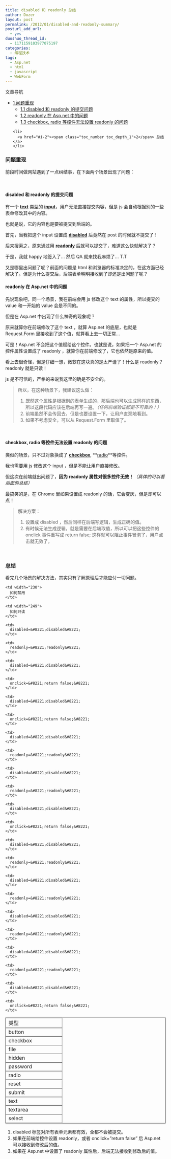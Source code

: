 ```yaml
---
title: disabled 和 readonly 总结
author: Dozer
layout: post
permalink: /2012/01/disabled-and-readonly-summary/
posturl_add_url:
  - yes
duoshuo_thread_id:
  - 1171159103977075197
categories:
  - 编程技术
tags:
  - Asp.net
  - html
  - javascript
  - WebForm
---
```

<div id="toc_container" class="no_bullets">
  <p class="toc_title">
    文章导航
  </p>
  
  <ul class="toc_list">
    <li>
      <a href="#i"><span class="toc_number toc_depth_1">1</span> 问题重现</a><ul>
        <li>
          <a href="#disabled_readonly"><span class="toc_number toc_depth_2">1.1</span> disabled 和 readonly 的提交问题</a>
        </li>
        <li>
          <a href="#readonly_Aspnet"><span class="toc_number toc_depth_2">1.2</span> readonly 在 Asp.net 中的问题</a>
        </li>
        <li>
          <a href="#checkbox_radio_readonly"><span class="toc_number toc_depth_2">1.3</span> checkbox, radio 等控件无法设置 readonly 的问题</a>
        </li>
      </ul>
    </li>
    
    <li>
      <a href="#i-2"><span class="toc_number toc_depth_1">2</span> 总结</a>
    </li>
  </ul>
</div>

### <span id="i">问题重现</span>

前段时间做网站遇到了一点纠结事，在下面两个场景出现了问题：

&nbsp;

#### <span id="disabled_readonly">disabled 和 readonly 的提交问题</span>

有一个 <a href="http://www.w3school.com.cn/htmldom/dom_obj_text.asp" target="_blank"><strong>text</strong></a> 类型的 <a href="http://www.w3school.com.cn/tags/tag_input.asp" target="_blank"><strong>input</strong></a>，用户无法直接提交内容，但是 js 会自动根据别的一些表单修改其中的内容。

也就是说，它的内容也是要被提交到后端的。

首先，当我把这个 input 设置成 <a href="http://www.w3school.com.cn/htmldom/prop_checkbox_disabled.asp" target="_blank"><strong>disabled</strong></a> 后竟然在 post 的时候就不提交了！

后来搜索之，原来通过用 <a href="http://www.w3school.com.cn/tags/att_input_readonly.asp" target="_blank"><strong>readonly</strong></a> 后就可以提交了，难道这么快就解决了？

于是，我就 happy 地签入了… 然后 QA 就来找我麻烦了… T.T

又是哪里出问题了呢？前面的问题是 html 和浏览器的标准决定的，在这方面已经解决了。但是为什么提交后，后端表单明明接收到了却还是出问题了呢？

<!--more-->

#### <span id="readonly_Aspnet">readonly 在 Asp.net 中的问题</span>

先说现象吧，同一个场景，我在前端会用 js 修改这个 text 的属性，所以提交的 value 和一开始的 value 会是不同的。

但是在 Asp.net 中出现了什么神奇的现象呢？

原来就算你在前端修改了这个 text ，就算 Asp.net 的底层，也就是 Request.Form 里接收到了这个值，就算看上去一切正常…

可是！Asp.net 不会把这个值赋给这个控件。也就是说，如果把一个 Asp.net 的控件属性设置成了 readonly ，就算你在前端修改了，它也依然是原来的值。

看上去很奇怪，但是仔细一想，微软在这块真的是太严谨了！什么是 readonly？ readonly 就是只读！

js 是不可信的，严格的来说我这里的确是不安全的。

> 所以，在这种场景下，我建议这么做：
> 
> 1.  既然这个属性是根据别的表单生成的，那后端也可以生成同样的东西，所以这段代码应该在后端再写一遍。*（任何前端验证都是不可靠的！）*
> 2.  前端虽然不会传回去，但是也要设置一下，让用户直观地看到。
> 3.  如果不考虑安全，可以从 Request.Form 里取值了。

&nbsp;

#### <span id="checkbox_radio_readonly">checkbox, radio 等控件无法设置 readonly 的问题</span>

类似的场景，只不过对象换成了 <a href="http://www.w3school.com.cn/htmldom/dom_obj_checkbox.asp" target="_blank"><strong>checkbox</strong></a>, **<a href="http://www.w3school.com.cn/htmldom/dom_obj_radio.asp" target="_blank">radio</a>**等控件。

我也需要用 js 修改这个 input ，但是不能让用户直接修改。

但这次在前端就出问题了，**因为 readonly 属性对很多控件无效！***（具体的可以看后面的总结）*

最搞笑的是，在 Chrome 里如果设置成 readonly 的话，它会变灰，但是却可以点！

> 解决方案：
> 
> 1.  设置成 disabled ，然后同样在后端写逻辑，生成正确的值。
> 2.  有时候无法生成逻辑，就是需要在后端取值，所以可以把这些控件的 onclick 事件重写成 return false; 这样就可以阻止事件冒泡了，用户点击就无效了。

&nbsp;

### <span id="i-2">总结</span>

看完几个场景的解决方法，其实只有了解原理后才能应付一切问题。

<table border="1" cellspacing="0" cellpadding="0">
  <tr>
    <td width="160" height="18">
      类型
    </td>
    
    <td width="230">
      如何禁用
    </td>
    
    <td width="249">
      如何只读
    </td>
  </tr>
  
  <tr>
    <td height="18">
      button
    </td>
    
    <td>
      disabled=&#8221;disabled&#8221;
    </td>
    
    <td>
      readonly=&#8221;readonly&#8221;
    </td>
  </tr>
  
  <tr>
    <td height="18">
      checkbox
    </td>
    
    <td>
      disabled=&#8221;disabled&#8221;
    </td>
    
    <td>
      onclick=&#8221;return false;&#8221;
    </td>
  </tr>
  
  <tr>
    <td height="18">
      file
    </td>
    
    <td>
      disabled=&#8221;disabled&#8221;
    </td>
    
    <td>
      onclick=&#8221;return false;&#8221;
    </td>
  </tr>
  
  <tr>
    <td height="18">
      hidden
    </td>
    
    <td>
      disabled=&#8221;disabled&#8221;
    </td>
    
    <td>
      readonly=&#8221;readonly&#8221;
    </td>
  </tr>
  
  <tr>
    <td height="18">
      password
    </td>
    
    <td>
      disabled=&#8221;disabled&#8221;
    </td>
    
    <td>
      readonly=&#8221;readonly&#8221;
    </td>
  </tr>
  
  <tr>
    <td height="18">
      radio
    </td>
    
    <td>
      disabled=&#8221;disabled&#8221;
    </td>
    
    <td>
      onclick=&#8221;return false;&#8221;
    </td>
  </tr>
  
  <tr>
    <td height="18">
      reset
    </td>
    
    <td>
      disabled=&#8221;disabled&#8221;
    </td>
    
    <td>
      readonly=&#8221;readonly&#8221;
    </td>
  </tr>
  
  <tr>
    <td height="18">
      submit
    </td>
    
    <td>
      disabled=&#8221;disabled&#8221;
    </td>
    
    <td>
      readonly=&#8221;readonly&#8221;
    </td>
  </tr>
  
  <tr>
    <td height="18">
      text
    </td>
    
    <td>
      disabled=&#8221;disabled&#8221;
    </td>
    
    <td>
      readonly=&#8221;readonly&#8221;
    </td>
  </tr>
  
  <tr>
    <td height="18">
      textarea
    </td>
    
    <td>
      disabled=&#8221;disabled&#8221;
    </td>
    
    <td>
      readonly=&#8221;readonly&#8221;
    </td>
  </tr>
  
  <tr>
    <td height="18">
      select
    </td>
    
    <td>
      disabled=&#8221;disabled&#8221;
    </td>
    
    <td>
      onclick=&#8221;return false;&#8221;
    </td>
  </tr>
</table>

1.  disabled 标签对所有表单元素都有效，全都不会被提交。
2.  如果在前端给控件设置 readonly，或者 onclick=&#8221;return false&#8221; 后 Asp.net 可以接收到修改后的值。
3.  如果在 Asp.net 中设置了 readonly 属性后，后端无法接收到修改后的值。